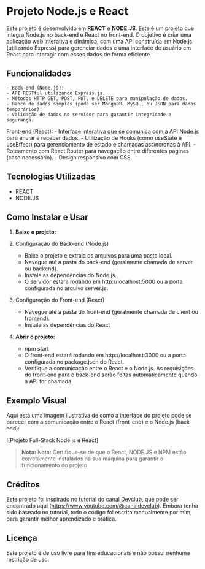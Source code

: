 
# Projeto Node.js e React

Este projeto é desenvolvido em **REACT** e **NODE.JS**. Este é um projeto que integra Node.js no back-end e React no front-end. O objetivo é criar uma aplicação web interativa e dinâmica, com uma API construída em Node.js (utilizando Express) para gerenciar dados e uma interface de usuário em React para interagir com esses dados de forma eficiente.

## Funcionalidades

    - Back-end (Node.js):
    - API RESTful utilizando Express.js.
    - Métodos HTTP GET, POST, PUT, e DELETE para manipulação de dados.
    - Banco de dados simples (pode ser MongoDB, MySQL, ou JSON para dados temporários).
    - Validação de dados no servidor para garantir integridade e segurança.

Front-end (React):
    - Interface interativa que se comunica com a API Node.js para enviar e receber dados.
    - Utilização de Hooks (como useState e useEffect) para gerenciamento de estado e chamadas assíncronas à API.
    - Roteamento com React Router para navegação entre diferentes páginas (caso necessário).
    - Design responsivo com CSS.

## Tecnologias Utilizadas

- REACT
- NODE.JS

## Como Instalar e Usar

1. **Baixe o projeto:**

1. Configuração do Back-end (Node.js)
    - Baixe o projeto e extraia os arquivos para uma pasta local.
    - Navegue até a pasta do back-end (geralmente chamada de server ou backend).
    - Instale as dependências do Node.js.
    - O servidor estará rodando em http://localhost:5000 ou a porta configurada no arquivo server.js.
      
2. Configuração do Front-end (React)
    - Navegue até a pasta do front-end (geralmente chamada de client ou frontend).
    - Instale as dependências do React 

2. **Abrir o projeto:**

    - npm start
    - O front-end estará rodando em http://localhost:3000 ou a porta configurada no package.json do React.
    - Verifique a comunicação entre o React e o Node.js. As requisições do front-end para o back-end serão feitas automaticamente quando a API for chamada.

## Exemplo Visual

Aqui está uma imagem ilustrativa de como a interface do projeto pode se parecer com a comunicação entre o React (front-end) e o Node.js (back-end):

![Projeto Full-Stack Node.js e React]

> **Nota:** Nota: Certifique-se de que o React, NODE.JS e NPM estão corretamente instalados na sua máquina para garantir o funcionamento do projeto.


## Créditos
Este projeto foi inspirado no tutorial do canal Devclub, que pode ser encontrado aqui (https://www.youtube.com/@canaldevclub). Embora tenha sido baseado no tutorial, todo o código foi escrito manualmente por mim, para garantir melhor aprendizado e prática.

## Licença

Este projeto é de uso livre para fins educacionais e não possui nenhuma restrição de uso.
